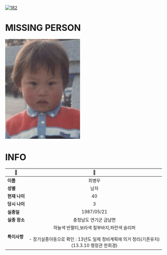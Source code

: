 [![182](https://img.shields.io/badge/%EC%8B%A4%EC%A2%85%EC%8B%A0%EA%B3%A0%EB%8A%94%20%EA%B5%AD%EB%B2%88%EC%97%86%EC%9D%B4-182-blue)](http://safe182.go.kr/index.do)

# MISSING PERSON

<img src="./missing_person.jpg">

# INFO

|🔑|💎|
|--|:--:|
|**이름**|최병우|
|**성별**|남자|
|**현재 나이**|40|
|**당시 나이**|3|
|**실종일**|1987/05/21|
|**실종 장소**|충청남도 연기군 금남면 |
|**특이사항**|하늘색 반팔티,보라색 칠부바지,파란색 슬리퍼</br></br>- 장기실종아동으로 확인 : 13년도 일제 정비계획에 의거 정리(기존유지)</br>   (13.3.10 행정관 한희경)|
